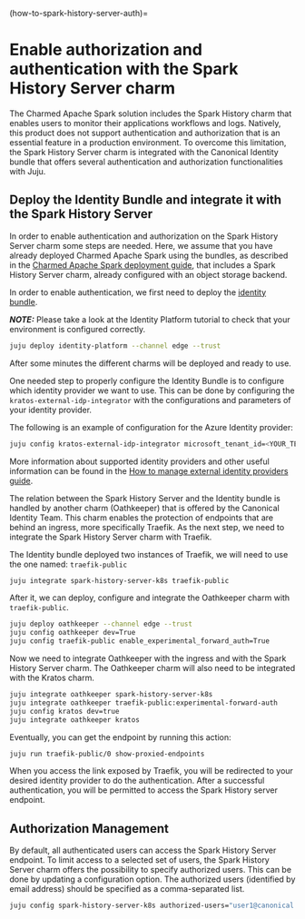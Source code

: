 (how-to-spark-history-server-auth)=
# Enable authorization and authentication with the Spark History Server charm

The Charmed Apache Spark solution includes the Spark History charm that enables users to monitor
their applications workflows and logs. Natively, this product does not support authentication and
authorization that is an essential feature in a production environment. To overcome this limitation,
the Spark History Server charm is integrated with the Canonical Identity bundle that offers several
authentication and authorization functionalities with Juju.

## Deploy the Identity Bundle and integrate it with the Spark History Server

In order to enable authentication and authorization on the Spark History Server charm some steps
are needed. Here, we assume that you have already deployed Charmed Apache Spark using
the bundles, as described in the [Charmed Apache Spark deployment guide](how-to-deploy-spark),
that includes a Spark History Server charm, already configured with an object storage backend.

In order to enable authentication, we first need to deploy the
[identity bundle](https://discourse.charmhub.io/t/iam-bundle-deployment-tutorial/11916).

**_NOTE:_** Please take a look at the Identity Platform tutorial to check that your environment is configured correctly.

```bash
juju deploy identity-platform --channel edge --trust
```

After some minutes the different charms will be deployed and ready to use.

One needed step to properly configure the Identity Bundle is to configure which identity provider we
want to use. This can be done by configuring the `kratos-external-idp-integrator` with the
configurations and parameters of your identity provider.

The following is an example of configuration for the Azure Identity provider:

```bash
juju config kratos-external-idp-integrator microsoft_tenant_id=<YOUR_TENANT_ID> provider=microsoft client_id=<YOUR_CLIENT_ID> client_secret=<YOUR_CLIENT_SECRETS>.
```

More information about supported identity providers and other useful information can be found in the
[How to manage external identity providers guide](https://discourse.charmhub.io/t/how-to-manage-external-identity-providers/11910).

The relation between the Spark History Server and the Identity bundle is handled by another charm
(Oathkeeper) that is offered by the Canonical Identity Team.
This charm enables the protection of endpoints that are behind an ingress, more specifically Traefik.
As the next step, we need to integrate the Spark History Server charm with Traefik.

The Identity bundle deployed two instances of Traefik, we will need to use the one named: `traefik-public`

```bash
juju integrate spark-history-server-k8s traefik-public

```

After it, we can deploy, configure and integrate the Oathkeeper charm with `traefik-public`.

```bash
juju deploy oathkeeper --channel edge --trust
juju config oathkeeper dev=True
juju config traefik-public enable_experimental_forward_auth=True
```

Now we need to integrate Oathkeeper with the ingress and with the Spark History Server charm.
The Oathkeeper charm will also need to be integrated with the Kratos charm.

```bash
juju integrate oathkeeper spark-history-server-k8s
juju integrate oathkeeper traefik-public:experimental-forward-auth
juju config kratos dev=true
juju integrate oathkeeper kratos
```

Eventually, you can get the endpoint by running this action:

```bash
juju run traefik-public/0 show-proxied-endpoints
```

When you access the link exposed by Traefik, you will be redirected to your desired
identity provider to do the authentication. After a successful authentication,
you will be permitted to access the Spark History server endpoint.

## Authorization Management

By default, all authenticated users can access the Spark History Server endpoint. To limit access to a selected set of users, the Spark History Server charm offers the possibility to specify authorized users. This can be done by updating a configuration option. The authorized users (identified by email address) should be specified as a comma-separated list.

```bash
juju config spark-history-server-k8s authorized-users="user1@canonical.com, user3@canonical.com"
```
